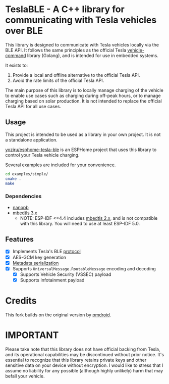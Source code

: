 # TeslaBLE - A C++ library for communicating with Tesla vehicles over BLE
This library is designed to communicate with Tesla vehicles locally via the BLE API. It follows the same principles as the official Tesla [vehicle-command](https://github.com/teslamotors/vehicle-command) library (Golang), and is intended for use in embedded systems.

It exists to:
1. Provide a local and offline alternative to the official Tesla API.
2. Avoid the rate limits of the official Tesla API.

The main purpose of this library is to locally manage charging of the vehicle to enable use cases such as charging during off-peak hours, or to manage charging based on solar production. It is not intended to replace the official Tesla API for all use cases.

## Usage
This project is intended to be used as a library in your own project. It is not a standalone application. 

[yoziru/esphome-tesla-ble](https://github.com/yoziru/esphome-tesla-ble) is an ESPHome project that uses this library to control your Tesla vehicle charging.

Several examples are included for your convenience.
```sh
cd examples/simple/ 
cmake .
make
```


### Dependencies
- [nanopb](https://github.com/nanopb/nanopb)
- [mbedtls 3.x](https://github.com/Mbed-TLS/mbedtls)
  - NOTE: ESP-IDF <=4.4 includes [mbedtls 2.x](https://github.com/espressif/mbedtls/wiki#mbed-tls-support-in-esp-idf), and is not compatible with this library. You will need to use at least ESP-IDF 5.0.

## Features
- [x] Implements Tesla's BLE [protocol](https://github.com/teslamotors/vehicle-command/blob/main/pkg/protocol/protocol.md)
- [x] AES-GCM key generation
- [x] [Metadata serialization](https://github.com/teslamotors/vehicle-command/blob/main/pkg/protocol/protocol.md#metadata-serialization)
- [x] Supports `UniversalMessage.RoutableMessage` encoding and decoding
  - [x] Supports Vehicle Security (VSSEC) payload
  - [x] Supports Infotainment payload

# Credits
This fork builds on the original version by [pmdroid](https://github.com/pmdroid/tesla-ble/tree/main).

# IMPORTANT
Please take note that this library does not have official backing from Tesla, and its operational capabilities may be discontinued without prior notice. It's essential to recognize that this library retains private keys and other sensitive data on your device without encryption. I would like to stress that I assume no liability for any possible (although highly unlikely) harm that may befall your vehicle.
